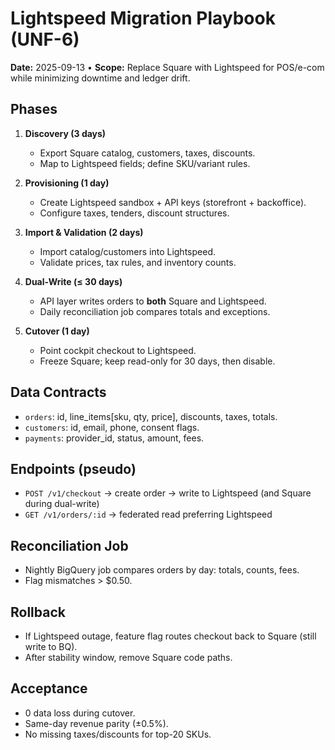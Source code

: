 
# Lightspeed Migration Playbook (UNF-6)

**Date:** 2025-09-13 • **Scope:** Replace Square with Lightspeed for POS/e-com while minimizing downtime and ledger drift.

## Phases

1) **Discovery (3 days)**
   - Export Square catalog, customers, taxes, discounts.
   - Map to Lightspeed fields; define SKU/variant rules.

2) **Provisioning (1 day)**
   - Create Lightspeed sandbox + API keys (storefront + backoffice).
   - Configure taxes, tenders, discount structures.

3) **Import & Validation (2 days)**
   - Import catalog/customers into Lightspeed.
   - Validate prices, tax rules, and inventory counts.

4) **Dual-Write (≤ 30 days)**
   - API layer writes orders to **both** Square and Lightspeed.
   - Daily reconciliation job compares totals and exceptions.

5) **Cutover (1 day)**
   - Point cockpit checkout to Lightspeed.
   - Freeze Square; keep read-only for 30 days, then disable.

## Data Contracts

- `orders`: id, line_items[sku, qty, price], discounts, taxes, totals.
- `customers`: id, email, phone, consent flags.
- `payments`: provider_id, status, amount, fees.

## Endpoints (pseudo)

- `POST /v1/checkout` → create order → write to Lightspeed (and Square during dual-write)
- `GET /v1/orders/:id` → federated read preferring Lightspeed

## Reconciliation Job

- Nightly BigQuery job compares orders by day: totals, counts, fees.
- Flag mismatches > $0.50.

## Rollback

- If Lightspeed outage, feature flag routes checkout back to Square (still write to BQ).
- After stability window, remove Square code paths.

## Acceptance

- 0 data loss during cutover.
- Same-day revenue parity (±0.5%).
- No missing taxes/discounts for top-20 SKUs.

<!-- Last verified: 2025-10-02 -->

<!-- Optimized: 2025-10-02 -->

